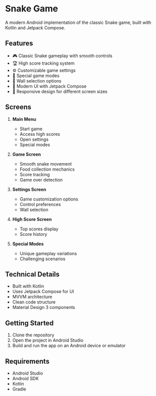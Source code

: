 # Snake Game

A modern Android implementation of the classic Snake game, built with Kotlin and Jetpack Compose.

## Features

- 🎮 Classic Snake gameplay with smooth controls
- 🏆 High score tracking system
- ⚙️ Customizable game settings
- 🎯 Special game modes
- 🧱 Wall selection options
- 🎨 Modern UI with Jetpack Compose
- 📱 Responsive design for different screen sizes

## Screens

1. **Main Menu**
   - Start game
   - Access high scores
   - Open settings
   - Special modes

2. **Game Screen**
   - Smooth snake movement
   - Food collection mechanics
   - Score tracking
   - Game over detection

3. **Settings Screen**
   - Game customization options
   - Control preferences
   - Wall selection

4. **High Score Screen**
   - Top scores display
   - Score history

5. **Special Modes**
   - Unique gameplay variations
   - Challenging scenarios

## Technical Details

- Built with Kotlin
- Uses Jetpack Compose for UI
- MVVM architecture
- Clean code structure
- Material Design 3 components

## Getting Started

1. Clone the repository
2. Open the project in Android Studio
3. Build and run the app on an Android device or emulator

## Requirements

- Android Studio
- Android SDK
- Kotlin
- Gradle
